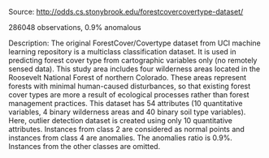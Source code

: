 Source: http://odds.cs.stonybrook.edu/forestcovercovertype-dataset/

286048 observations, 0.9% anomalous

Description:
The original ForestCover/Covertype dataset from UCI machine learning repository is a multiclass classification dataset. It is used in predicting forest cover type from cartographic variables only (no remotely sensed data). This study area includes four wilderness areas located in the Roosevelt National Forest of northern Colorado. These areas represent forests with minimal human-caused disturbances, so that existing forest cover types are more a result of ecological processes rather than forest management practices. This dataset has 54 attributes (10 quantitative variables, 4 binary wilderness areas and 40 binary soil type variables). Here, outlier detection dataset is created using only 10 quantitative attributes. Instances from class 2 are considered as normal points and instances from class 4 are anomalies. The anomalies ratio is 0.9%. Instances from the other classes are omitted.